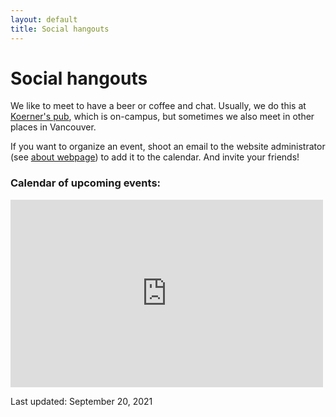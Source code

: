 ```yaml
---
layout: default
title: Social hangouts
---
```


# Social hangouts

We like to meet to have a beer or coffee and chat.
Usually, we do this at [Koerner's pub](https://www.koerners.ca/),
which is on-campus, but sometimes we also meet in other places in Vancouver.

If you want to organize an event, shoot an email to the website administrator
(see [about webpage](./about.html)) to add it to the calendar. And invite your friends!



<div class="span9">
	<h3>Calendar of upcoming events:</h3>
	<iframe src="https://calendar.google.com/calendar/embed?height=300&wkst=1&bgcolor=%23ffffff&ctz=America%2FVancouver&src=ZDhibmxnaGlxcmVwc2ZrazNjN2ZsZmlyaWNAZ3JvdXAuY2FsZW5kYXIuZ29vZ2xlLmNvbQ&color=%238E24AA&showPrint=0&showTitle=0" style="border-width:0" width="500" height="300" frameborder="0" scrolling="no"></iframe>
</div><!--/span-->


Last updated: September 20, 2021
